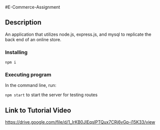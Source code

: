 #E-Commerce-Assignment

## Description

An application that utilizes node.js, express.js, and mysql to replicate the back end of an online store.

### Installing

`npm i`

### Executing program

In the command line, run:

`npm start` to start the server for testing routes

## Link to Tutorial Video

https://drive.google.com/file/d/1_IrKB0JIEqslPTQux7CRj6vGp-i15K33/view
